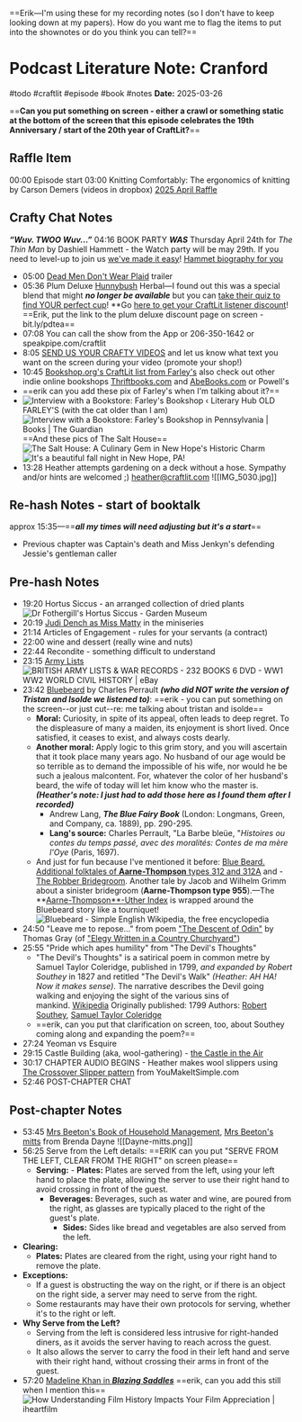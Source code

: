 ==Erik—I'm using these for my recording notes (so I don't have to keep looking down at my papers). How do you want me to flag the items to put into the shownotes or do you think you can tell?==


# Podcast Literature Note: Cranford
#todo #craftlit #episode #book #notes 
**Date:** 2025-03-26

==**Can you put something on screen - either a crawl or something static at the bottom of the screen that this episode celebrates the 19th Anniversary / start of the 20th year of CraftLit?**==
## Raffle Item
00:00 Episode start
03:00 Knitting Comfortably: The ergonomics of knitting by Carson Demers (videos in dropbox) [2025 April Raffle](https://bit.ly/april-raffle)
## Crafty Chat Notes
***“Wuv. TWOO Wuv...”***
04:16 BOOK PARTY ***WAS*** Thursday April 24th for *The Thin Man* by Dashiell Hammett - the Watch party will be may 29th. If you need to level-up to join us [we've made it easy](https://craftlit.gumroad.com/l/craftlit-party)! [Hammet biography for you](https://youtu.be/oHMjtMjVGLc?si=QxSTmWYiW7LV9e17)
- 05:00 [Dead Men Don't Wear Plaid](https://youtu.be/x2efDnLZjsk?si=Yn3Lem0XHB2HMwXI) trailer
- 05:36 Plum Deluxe [Hunnybush](https://www.plumdeluxe.com/pages/fandoms) Herbal—I found out this was a special blend that might ***no longer be available*** but you can [take their quiz to find YOUR perfect cup](https://www.plumdeluxe.com/#finder-quiz-9560)! **Go [here to get your CraftLit listener discount](**https://www.plumdeluxe.com/collections/the-craftlit-collection)! ==Erik, put the link to the plum deluxe discount page on screen - bit.ly/pdtea==
- 07:08 You can call the show from the App or 206-350-1642 or speakpipe.com/craftlit
- 8:05 [SEND US YOUR CRAFTY VIDEOS](https://www.plumdeluxe.com/pages/fandoms) and let us know what text you want on the screen during your video (promote your shop!)
- 10:45 [Bookshop.org's CraftLit list from Farley's](https://bookshop.org/wishlists/4ba78b7681835fe4753c5490a7d3bc0144e0a752) also check out other indie online bookshops [Thriftbooks.com](https://Thriftbooks.com) and [AbeBooks.com](https://AbeBooks.com) or Powell's
- ==erik can you add these pix of Farley's when I'm talking about it?==
- ![Interview with a Bookstore: Farley's Bookshop ‹ Literary Hub](https://s26162.pcdn.co/wp-content/uploads/2016/08/farleys-bookshop.jpg)
OLD FARLEY'S (with the cat older than I am)
![Interview with a Bookstore: Farley's Bookshop in Pennsylvania | Books | The  Guardian](https://i.guim.co.uk/img/media/da431548c6d3514863f84c56ab8e8caf015731c8/37_0_763_458/master/763.jpg?width=1200&quality=85&auto=format&fit=max&s=92423f2fc9d9e4569828567599e85c47)
==And these pics of The Salt House==
![The Salt House: A Culinary Gem in New Hope's Historic Charm](https://cdn.restaurants-world.com/the-salt-house/2.png)
![It's a beautiful fall night in New Hope, PA!](https://encrypted-tbn0.gstatic.com/images?q=tbn:ANd9GcR7x9tiqUxKXfR4pERUNbXMXdwwy0vmoZVEeQ&s)
- 13:28 Heather attempts gardening on a deck without a hose. Sympathy and/or hints are welcomed ;) heather@craftlit.com
![[IMG_5030.jpg]]
## Re-hash Notes - start of booktalk
approx 15:35—==***all my times will need adjusting but it's a start***==
- Previous chapter was Captain's death and Miss Jenkyn's defending Jessie's gentleman caller

## Pre-hash Notes
- 19:20 Hortus Siccus - an arranged collection of dried plants ![Dr Fothergill's Hortus Siccus - Garden Museum](https://dyvdnmp0itmzz.cloudfront.net/wp-content/uploads/2018/07/17210143/GM0_1999.099-1500x2250.png)
- 20:19 [Judi Dench as Miss Matty](https://www.imdb.com/title/tt0974077/characters/nm0001132) in the miniseries
- 21:14 Articles of Engagement - rules for your servants (a contract)
- 22:00 wine and dessert (really wine and nuts)
- 22:44 Recondite - something difficult to understand
- 23:15 [Army Lists](https://digital.nls.uk/british-military-lists/archive/88735803)
![BRITISH ARMY LISTS & WAR RECORDS - 232 BOOKS 6 DVD - WW1 WW2 WORLD CIVIL  HISTORY | eBay](https://i.ebayimg.com/images/g/o9UAAOSwD0lUlDF~/s-l400.jpg)
- 23:42 [Bluebeard](https://sites.pitt.edu/~dash/perrault03.html) by Charles Perrault ***(who did NOT write the version of Tristan and Isolde we listened to)***: ==erik - you can put something on the screen--or just cut--re: me talking about tristan and isolde==
	- **Moral:** Curiosity, in spite of its appeal, often leads to deep regret. To the displeasure of many a maiden, its enjoyment is short lived. Once satisfied, it ceases to exist, and always costs dearly. 
	- **Another moral:** Apply logic to this grim story, and you will ascertain that it took place many years ago. No husband of our age would be so terrible as to demand the impossible of his wife, nor would he be such a jealous malcontent. For, whatever the color of her husband's beard, the wife of today will let him know who the master is. ***(Heather's note: I just had to add those here as I found them after I recorded)***
		- Andrew Lang, **_The Blue Fairy Book_** (London: Longmans, Green, and Company, ca. 1889), pp. 290-295.
	    - **Lang's source:** Charles Perrault, "La Barbe bleüe, "_Histoires ou contes du temps passé, avec des moralités: Contes de ma mère l'Oye_ (Paris, 1697).
    - And just for fun because I've mentioned it before: [Blue Beard. Additional folktales of **Aarne-Thompson** types 312 and 312A](https://sites.pitt.edu/~dash/type0312.html) and - [The Robber Bridegroom](https://sites.pitt.edu/~dash/grimm040.html). Another tale by Jacob and Wilhelm Grimm about a sinister bridegroom (**Aarne-Thompson type 955**).—The **[Aarne-Thompson**-Uther Index](https://guides.library.harvard.edu/folk_and_myth/indices) is wrapped around the Bluebeard story like a tourniquet!
    ![Bluebeard - Simple English Wikipedia, the free encyclopedia](https://upload.wikimedia.org/wikipedia/commons/8/84/Barbebleue.jpg)
- 24:50 "Leave me to repose..." from poem ["The Descent of Odin"](https://www.eighteenthcenturypoetry.org/works/o4986-w0260.shtml)  by Thomas Gray (of ["Elegy Written in a Country Churchyard"](https://www.thomasgray.org/texts/poems/elcc))
- 25:55 "Pride which apes humility" from "The Devil's Thoughts"
	- "The Devil's Thoughts" is a satirical poem in common metre by Samuel Taylor Coleridge, published in 1799, *and expanded by Robert Southey* in 1827 and retitled "The Devil's Walk" *(Heather: AH HA! Now it makes sense)*. The narrative describes the Devil going walking and enjoying the sight of the various sins of mankind. [Wikipedia](https://en.wikipedia.org/wiki/The_Devil's_Thoughts) Originally published: 1799 Authors: [Robert Southey](https://www.google.com/search?sca_esv=0c1395bd2e2481ba&sxsrf=AHTn8zrV4nGQDbh-4vYNAEQzVtfbQTj39Q:1744140144360&q=Robert+Southey&si=APYL9bu1Sl4M4TWndGcDs6ZL5WJXWNYEL_kgEEwAe0iMZIocdZIhbjKZKp0dKL5P_2_9oJrUMAhjca-zJfpZuodIX9iIDEMPSQvuoTUaPJKsSBz3X_aBBp1_le6K1ykaFjRPNfOrnzhggvl88am-5qqAuaE1aYfz-pzQ15oOhjfzrvHTy6yeWL8lfIADQ4G_VoC4tJfoN3LRB9y5PILwYk32Zya1HpFR0stwEfPtBSrgip_0ofh2NAsFEyw5AQGMlEVvUtCiidfs&sa=X&ved=2ahUKEwiv1fitlMmMAxUsEVkFHSVkCZUQmxMoAHoECBoQAg), [Samuel Taylor Coleridge](https://www.google.com/search?sca_esv=0c1395bd2e2481ba&sxsrf=AHTn8zrV4nGQDbh-4vYNAEQzVtfbQTj39Q:1744140144360&q=Samuel+Taylor+Coleridge&si=APYL9bu1Sl4M4TWndGcDs6ZL5WJXWNYEL_kgEEwAe0iMZIocdfKSb5jjcFQL_-_gYRC5aTVNQD9tu4AH0-9nXv1gV7wVLp2ko5NfP-jWW3AAgtjlNQ12y3-E1r1CYjl8wY0Dj0dMOlwFMtyvsoE1cdiBQ26PMltv_eUN7pMq4sWNCGLYqbYtwtJU7jyz-O_dj7mMw7llUlmv99A6jPmMWsYAYLCdV8ENdIC9_5Txk8wgvbV_DEAeWIHLqwZwhS4o2bonu9mSGF5AfrnEUfOD90Y7P4TKYWdh1A%3D%3D&sa=X&ved=2ahUKEwiv1fitlMmMAxUsEVkFHSVkCZUQmxMoAXoECBoQAw) 
	- ==erik, can you put that clarification on screen, too, about Southey coming along and expanding the poem?==
- 27:24 Yeoman vs Esquire
- 29:15 Castle Building (aka, wool-gathering) - [the Castle in the Air](https://thephantomtollbooth.fandom.com/wiki/Castle_in_the_Air)
- 30:17 CHAPTER AUDIO BEGINS - Heather makes wool slippers using [The Crossover Slipper pattern](https://youmakeitsimple.com/tag/slipper-pattern/) from YouMakeItSimple.com
- 52:46 POST-CHAPTER CHAT
## Post-chapter Notes
- 53:45 [Mrs Beeton's Book of Household Management](https://www.gutenberg.org/cache/epub/10136/pg10136-images.html), [Mrs Beeton's mitts](http://www.knitty.com/ISSUEwinter05/PATTmrsbeeton.html) from Brenda Dayne
 ![[Dayne-mitts.png]]
- 56:25 Serve from the Left details: ==ERIK can you put "SERVE FROM THE LEFT, CLEAR FROM THE RIGHT" on screen please==
  - **Serving:**
        - **Plates:** Plates are served from the left, using your left hand to place the plate, allowing the server to use their right hand to avoid crossing in front of the guest. 
    - **Beverages:** Beverages, such as water and wine, are poured from the right, as glasses are typically placed to the right of the guest's plate. 
        - **Sides:** Sides like bread and vegetables are also served from the left. 
- **Clearing:**
    - **Plates:** Plates are cleared from the right, using your right hand to remove the plate. 
- **Exceptions:**
    - If a guest is obstructing the way on the right, or if there is an object on the right side, a server may need to serve from the right. 
    - Some restaurants may have their own protocols for serving, whether it's to the right or left. 
- **Why Serve from the Left?**
    - Serving from the left is considered less intrusive for right-handed diners, as it avoids the server having to reach across the guest. 
    - It also allows the server to carry the food in their left hand and serve with their right hand, without crossing their arms in front of the guest. 
- 57:20 [Madeline Khan in ***Blazing Saddles***](https://youtu.be/Uai7M4RpoLU?si=yVhvuS2nCYq2CsMN&t=71) ==erik, can you add this still when I mention this==
  ![How Understanding Film History Impacts Your Film Appreciation | iheartfilm](https://38.media.tumblr.com/0f64813e47e301b5e17b5a05787dafca/tumblr_mi8a7yzWiA1r1ad86o1_250.gif)
